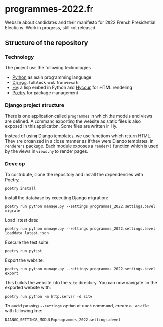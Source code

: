 # programmes-2022.fr

Website about candidates and their manifesto for 2022 French Presidential Elections.
Work in progress, still not released.

## Structure of the repository

### Technology

The project use the following technologies:

- [Python](https://docs.python.org/) as main programming language
- [Django](https://docs.djangoproject.com/en/4.0/): fullstack web framework
- [Hy](https://docs.hylang.org/en/alpha/): a lisp embed in Python and [Hyccup](https://hyccup.pycolore.fr) for HTML rendering
- [Poetry](https://python-poetry.org/) for package management

### Django project structure

There is one application called `programmes` in which the models and views are defined.
A command exporting the website as static files is also exposed in this application.
Some files are written in Hy.

Instead of using Django templates, we use functions which return HTML. They are organized
in a close manner as if they were Django templates, in `renderers` package. Each module
exposes a `render()` function which is used by the views in `views.hy` to render pages. 

### Develop

To contribute, clone the repository and install the dependencies with Poetry:

```
poetry install
```

Install the database by executing Django migration:

```
poetry run python manage.py --settings programmes_2022.settings.devel migrate
```

Load latest data:

```
poetry run python manage.py --settings programmes_2022.settings.devel loaddata latest.json
```

Execute the test suite:

```
poetry run pytest
```

Export the website:

```
poetry run python manage.py --settings programmes_2022.settings.devel export
```

This builds the website into the `site` directory.
You can now navigate on the exported website with:

```
poetry run python -m http.server -d site 
```

To avoid passing `--settings` option at each command, create a `.env` file with
following line:

```
DJANGO_SETTINGS_MODULE=programmes_2022.settings.devel
```
